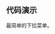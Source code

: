 

## 代码演示

<nt-example>
  <nt-example-showcase>
    <example-scrim-basic></example-scrim-basic>
  </nt-example-showcase>
  <nt-example-legend title="基本">最简单的下拉菜单。</nt-example-legend>
  <nt-example-code [code]="basicCode"></nt-example-code>
</nt-example>


<div>
  <nt-markdown [data]="api"></nt-markdown>
</div>
